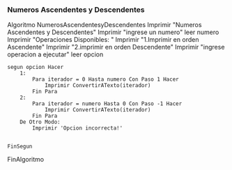 ### Numeros Ascendentes y Descendentes 

 
Algoritmo NumerosAscendentesyDescendentes
	Imprimir "Numeros Ascendentes y Descendentes" 
	Imprimir "ingrese un numero"
	leer numero
	Imprimir  "Operaciones Disponibles: "
	Imprimir "1.Imprimir en orden Ascendente"
	Imprimir "2.imprimir en orden Descendente"
	Imprimir "ingrese operacion a ejecutar"
	leer opcion 
	
	segun opcion Hacer
		1:
			Para iterador = 0 Hasta numero Con Paso 1 Hacer
				Imprimir ConvertirATexto(iterador)
			Fin Para
		2:
			Para iterador = numero Hasta 0 Con Paso -1 Hacer
				Imprimir ConvertirATexto(iterador)
			Fin Para
		De Otro Modo:
			Imprimir 'Opcion incorrecta!'
			
			
	FinSegun
	
	
FinAlgoritmo
